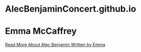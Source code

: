 # AlecBenjaminConcert.github.io
<h1>Emma McCaffrey</h1>
<a href="C:/Users/harmo/OneDrive%20-%20Rural%20Mutual%20Insurance%20Company/Desktop/alec%20benjamin%20site.html/">Read More About Alec Benjamin Written by Emma</a>
